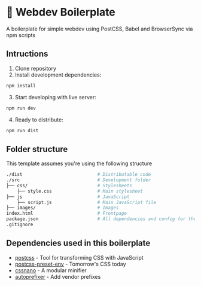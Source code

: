 # :bento: Webdev Boilerplate
A boilerplate for simple webdev using PostCSS, Babel and BrowserSync via npm scripts


## Intructions

1. Clone repository
2. Install development dependencies:
```bash
npm install
```
3. Start developing with live server:
```bash
npm run dev
```
4. Ready to distribute:
```bash
npm run dist
```


## Folder structure

This template assumes you're using the following structure
```bash
./dist                            # Distributable code
./src                             # Development folder
├── css/                          # Stylesheets
    ├── style.css                 # Main stylesheet
├── js                            # JavaScript
    ├── script.js                 # Main JavaScript file
├── images/                       # Images
index.html                        # Frontpage
package.json                      # All dependencies and config for the template
.gitignore             
```


## Dependencies used in this boilerplate
* [postcss](https://postcss.org/) - Tool for transforming CSS with JavaScript
* [postcss-preset-env](https://preset-env.cssdb.org/) - Tomorrow's CSS today
* [cssnano](https://cssnano.co/) - A modular minifier
* [autoprefixer](https://www.npmjs.com/package/autoprefixer) - Add vendor prefixes
